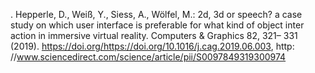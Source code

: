 . Hepperle, D., Weiß, Y., Siess, A., Wölfel, M.: 2d, 3d or speech? a case study on which user interface is preferable for what kind of object inter action in immersive virtual reality. Computers & Graphics 82, 321– 331 (2019). https://doi.org/https://doi.org/10.1016/j.cag.2019.06.003, http: //www.sciencedirect.com/science/article/pii/S0097849319300974
